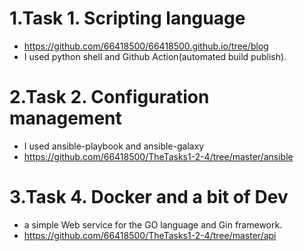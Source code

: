 # 1.Task 1. Scripting language
* https://github.com/66418500/66418500.github.io/tree/blog
* I used python shell and Github Action(automated build publish).
# 2.Task 2. Configuration management
* I used ansible-playbook and ansible-galaxy
* https://github.com/66418500/TheTasks1-2-4/tree/master/ansible
# 3.Task 4. Docker and a bit of Dev
* a simple Web service for the GO language and Gin framework.
* https://github.com/66418500/TheTasks1-2-4/tree/master/api

